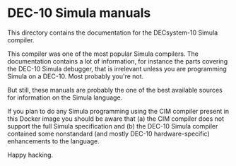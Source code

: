 # DEC-10 Simula manuals

This directory contains the documentation for the DECsystem-10 Simula compiler.

This compiler was one of the most popular Simula compilers. The
documentation contains a lot of information, for instance the parts
covering the DEC-10 Simula debugger, that is irrelevant unless you are
programming Simula on a DEC-10. Most probably you're not.

But still, these manuals are probably the one of the best available
sources for information on the Simula language.

If you plan to do any Simula programming using the CIM compiler
present in this Docker image you should be aware that (a) the CIM
compiler does not support the full Simula specification and (b) the
DEC-10 Simula compiler contained some nonstandard (and mostly DEC-10
hardware-specific) enhancements to the language.

Happy hacking.


